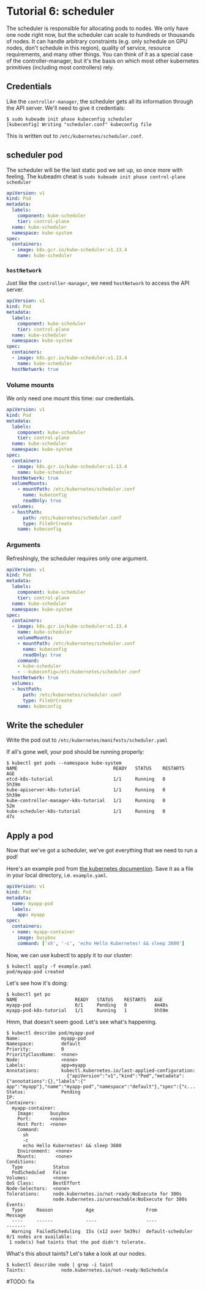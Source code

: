 # Tutorial 6: scheduler

The scheduler is responsible for allocating pods to nodes. 
We only have one node right now, but the scheduler can scale to hundreds or thousands of nodes.
It can handle arbitrary constraints (e.g. only schedule on GPU nodes, don't schedule in this region), quality of service, resource requirements, and many other things. 
You can think of it as a special case of the controller-manager, but it's the basis on which most other kubernetes primitives (including most controllers) rely.

## Credentials

Like the `controller-manager`, the scheduler gets all its information through the API server. 
We'll need to give it credentials:

```console
$ sudo kubeadm init phase kubeconfig scheduler
[kubeconfig] Writing "scheduler.conf" kubeconfig file
```

This is written out to `/etc/kubernetes/scheduler.conf`.

## scheduler pod

The scheduler will be the last static pod we set up, so once more with feeling.
The kubeadm cheat is `sudo kubeadm init phase control-plane scheduler`

```yaml
apiVersion: v1
kind: Pod
metadata:
  labels:
    component: kube-scheduler
    tier: control-plane
  name: kube-scheduler
  namespace: kube-system
spec:
  containers:
  - image: k8s.gcr.io/kube-scheduler:v1.13.4
    name: kube-scheduler
```

### `hostNetwork`

Just like the `controller-manager`, we need `hostNetwork` to access the API server.

```yaml
apiVersion: v1
kind: Pod
metadata:
  labels:
    component: kube-scheduler
    tier: control-plane
  name: kube-scheduler
  namespace: kube-system
spec:
  containers:
  - image: k8s.gcr.io/kube-scheduler:v1.13.4
    name: kube-scheduler
  hostNetwork: true
```

### Volume mounts

We only need one mount this time: our credentials.

```yaml
apiVersion: v1
kind: Pod
metadata:
  labels:
    component: kube-scheduler
    tier: control-plane
  name: kube-scheduler
  namespace: kube-system
spec:
  containers:
  - image: k8s.gcr.io/kube-scheduler:v1.13.4
    name: kube-scheduler
  hostNetwork: true
  volumeMounts:
    - mountPath: /etc/kubernetes/scheduler.conf
      name: kubeconfig
      readOnly: true
  volumes:
  - hostPath:
      path: /etc/kubernetes/scheduler.conf
      type: FileOrCreate
    name: kubeconfig
```

### Arguments

Refreshingly, the scheduler requires only one argument.

```yaml
apiVersion: v1
kind: Pod
metadata:
  labels:
    component: kube-scheduler
    tier: control-plane
  name: kube-scheduler
  namespace: kube-system
spec:
  containers:
  - image: k8s.gcr.io/kube-scheduler:v1.13.4
    name: kube-scheduler
    volumeMounts:
    - mountPath: /etc/kubernetes/scheduler.conf
      name: kubeconfig
      readOnly: true
    command:
    - kube-scheduler
    - --kubeconfig=/etc/kubernetes/scheduler.conf
  hostNetwork: true
  volumes:
  - hostPath:
      path: /etc/kubernetes/scheduler.conf
      type: FileOrCreate
    name: kubeconfig
```

## Write the scheduler

Write the pod out to `/etc/kubernetes/manifests/scheduler.yaml`

If all's gone well, your pod should be running properly:

```console
$ kubectl get pods --namespace kube-system
NAME                                   READY   STATUS    RESTARTS   AGE
etcd-k8s-tutorial                      1/1     Running   0          5h39m
kube-apiserver-k8s-tutorial            1/1     Running   0          5h39m
kube-controller-manager-k8s-tutorial   1/1     Running   0          52m
kube-scheduler-k8s-tutorial            1/1     Running   0          47s
```

## Apply a pod

Now that we've got a scheduler, we've got everything that we need to run a pod!

Here's an example pod from [the kubernetes documention][k8spod].
Save it as a file in your local directory, i.e. `example.yaml`.

[k8spod]: https://kubernetes.io/docs/concepts/workloads/pods/pod-overview/

```yaml
apiVersion: v1
kind: Pod
metadata:
  name: myapp-pod
  labels:
    app: myapp
spec:
  containers:
  - name: myapp-container
    image: busybox
    command: ['sh', '-c', 'echo Hello Kubernetes! && sleep 3600']
```

Now, we can use kubectl to apply it to our cluster:

```console
$ kubectl apply -f example.yaml 
pod/myapp-pod created
```

Let's see how it's doing:

```console
$ kubectl get po
NAME                     READY   STATUS    RESTARTS   AGE
myapp-pod                0/1     Pending   0          4m48s
myapp-pod-k8s-tutorial   1/1     Running   1          5h59m
```

Hmm, that doesn't seem good. Let's see what's happening.

```console
$ kubectl describe pod/myapp-pod
Name:               myapp-pod
Namespace:          default
Priority:           0
PriorityClassName:  <none>
Node:               <none>
Labels:             app=myapp
Annotations:        kubectl.kubernetes.io/last-applied-configuration:
                      {"apiVersion":"v1","kind":"Pod","metadata":{"annotations":{},"labels":{"
app":"myapp"},"name":"myapp-pod","namespace":"default"},"spec":{"c...                        
Status:             Pending
IP:                 
Containers:
  myapp-container:
    Image:      busybox
    Port:       <none>
    Host Port:  <none>
    Command:
      sh
      -c
      echo Hello Kubernetes! && sleep 3600
    Environment:  <none>
    Mounts:       <none>
Conditions:
  Type           Status
  PodScheduled   False 
Volumes:         <none>
QoS Class:       BestEffort
Node-Selectors:  <none>
Tolerations:     node.kubernetes.io/not-ready:NoExecute for 300s
                 node.kubernetes.io/unreachable:NoExecute for 300s
Events:
  Type     Reason            Age                   From               Message
  ----     ------            ----                  ----               -------
  Warning  FailedScheduling  15s (x12 over 5m39s)  default-scheduler  0/1 nodes are available:
 1 node(s) had taints that the pod didn't tolerate.
```

What's this about taints? Let's take a look at our nodes.

```console
$ kubectl describe node | grep -i taint
Taints:             node.kubernetes.io/not-ready:NoSchedule
```

#TODO: fix
